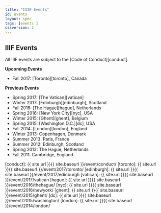 ```yaml
---
title: "IIIF Events"
id: events
layout: spec
tags: [events ]
cssversion: 2
---
```


## IIIF Events

All IIIF events are subject to the [Code of Conduct][conduct].

__Upcoming Events__

* Fall 2017: [Toronto][toronto], Canada

__Previous Events__

* Spring 2017: [The Vatican][vatican]
* Winter 2017: [Edinburgh][edinburgh], Scotland
* Fall 2016: [The Hague][hague], Netherlands
* Spring 2016: [New York City][nyc], USA
* Winter 2015: [Ghent][ghent], Belgium
* Spring 2015: [Washington D.C.][dc], USA
* Fall 2014: [London][london], England
* Winter 2013: Copenhagen, Denmark
* Summer 2013: Paris, France
* Summer 2012: Edinburgh, Scotland
* Spring 2012: The Hague, Netherlands
* Fall 2011: Cambridge, England

[conduct]: {{ site.url }}{{ site.baseurl }}/event/conduct/
[toronto]: {{ site.url }}{{ site.baseurl }}/event/2017/toronto/
[edinburgh]: {{ site.url }}{{ site.baseurl }}/event/2017/edinburgh
[vatican]: {{ site.url }}{{ site.baseurl }}/event/2017/vatican
[hague]: {{ site.url }}{{ site.baseurl }}/event/2016/thehague/
[nyc]: {{ site.url }}{{ site.baseurl }}/event/2016/newyork/
[ghent]: {{ site.url }}{{ site.baseurl }}/event/2015/ghent/
[dc]: {{ site.url }}{{ site.baseurl }}/event/2015/washington/
[london]: {{ site.url }}{{ site.baseurl }}/event/2014/london/
